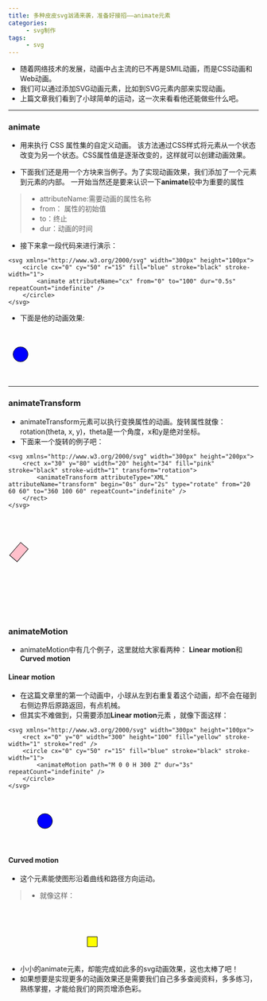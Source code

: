 ```yaml
---
title: 多种皮皮svg汹涌来袭，准备好接招——animate元素
categories:
     - svg制作
tags:
     - svg
---
```


* 随着网络技术的发展，动画中占主流的已不再是SMIL动画，而是CSS动画和Web动画。
* 我们可以通过添加SVG动画元素，比如<animate>到SVG元素内部来实现动画。
* 上篇文章我们看到了小球简单的运动，这一次来看看他还能做些什么吧。

---

### animate

* 用来执行 CSS 属性集的自定义动画。
    该方法通过CSS样式将元素从一个状态改变为另一个状态。CSS属性值是逐渐改变的，这样就可以创建动画效果。

* 下面我们还是用一个方块来当例子。为了实现动画效果，我们添加了一个<animate>元素到<circle>元素的内部。
一开始当然还是要来认识一下**animate**较中为重要的属性

> * attributeName:需要动画的属性名称
> * from： 属性的初始值
> * to：终止
> * dur：动画的时间

* 接下来拿一段代码来进行演示：
```
<svg xmlns="http://www.w3.org/2000/svg" width="300px" height="100px">
    <circle cx="0" cy="50" r="15" fill="blue" stroke="black" stroke-width="1">
        <animate attributeName="cx" from="0" to="100" dur="0.5s" repeatCount="indefinite" />
    </circle>
</svg>
```

* 下面是他的动画效果:
<svg xmlns="http://www.w3.org/2000/svg" width="300px" height="100px">
    <circle cx="0" cy="50" r="15" fill="blue" stroke="black" stroke-width="1">
        <animate attributeName="cx" from="0" to="100" dur="0.5s" repeatCount="indefinite" />
    </circle>
</svg>

---

### animateTransform

* animateTransform元素可以执行变换属性的动画。旋转属性就像：rotation(theta, x, y)，theta是一个角度，x和y是绝对坐标。
* 下面来一个旋转的例子吧：
```
<svg xmlns="http://www.w3.org/2000/svg" width="300px" height="200px">
    <rect x="30" y="80" width="20" height="34" fill="pink" stroke="black" stroke-width="1" transform="rotation">
        <animateTransform attributeType="XML" attributeName="transform" begin="0s" dur="2s" type="rotate" from="20 60 60" to="360 100 60" repeatCount="indefinite" />
    </rect>
</svg>
```

<svg xmlns="http://www.w3.org/2000/svg" width="300px" height="200px">
    <rect x="30" y="80" width="20" height="34" fill="pink" stroke="black" stroke-width="1" transform="rotation">
        <animateTransform attributeType="XML" attributeName="transform" begin="0s" dur="2s" type="rotate" from="20 60 60" to="360 100 60" repeatCount="indefinite" />
    </rect>
</svg>

### animateMotion

* animateMotion中有几个例子，这里就给大家看两种： **Linear motion**和**Curved motion**

#### Linear motion

* 在这篇文章里的第一个动画中，小球从左到右重复着这个动画，却不会在碰到右侧边界后原路返回，有点机械。
* 但其实不难做到，只需要添加**Linear motion**元素 ，就像下面这样：

```
<svg xmlns="http://www.w3.org/2000/svg" width="300px" height="100px">
    <rect x="0" y="0" width="300" height="100" fill="yellow" stroke-width="1" stroke="red" />
    <circle cx="0" cy="50" r="15" fill="blue" stroke="black" stroke-width="1">
        <animateMotion path="M 0 0 H 300 Z" dur="3s" repeatCount="indefinite" />
    </circle>
</svg>
```

<svg xmlns="http://www.w3.org/2000/svg" width="300px" height="100px">
    <circle cx="0" cy="50" r="15" fill="blue" stroke="black" stroke-width="1">
        <animateMotion path="M 0 0 H 300 Z" dur="1s" repeatCount="indefinite" />
    </circle>
</svg>

#### Curved motion

* 这个元素能使图形沿着曲线和路径方向运动。
> * 就像这样：
<svg width="300px" height="100px">
    <rect x="0" y="0" width="20" height="20" fill="yellow" stroke="black" stroke-width="1">
        <animateMotion path="M 250,80 H 50 Q 30,80 30,50 Q 30,20 50,20 H 250 Q 280,20,280,50 Q 280,80,250,80Z" dur="1s" repeatCount="indefinite" rotate="auto">
    </rect>
</svg>

* 小小的animate元素，却能完成如此多的svg动画效果，这也太棒了吧！
* 如果想要是实现更多的动画效果还是需要我们自己多多查阅资料，多多练习，熟练掌握，才能给我们的网页增添色彩。
